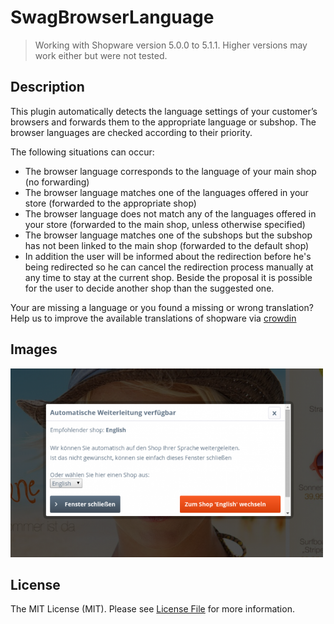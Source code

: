 # SwagBrowserLanguage
> Working with Shopware version 5.0.0 to 5.1.1.
> Higher versions may work either but were not tested.

## Description
This plugin automatically detects the language settings of your customer’s browsers and forwards them to the appropriate language or subshop. The browser languages are checked according to their priority.

The following situations can occur:

* The browser language corresponds to the language of your main shop (no forwarding)
* The browser language matches one of the languages offered in your store (forwarded to the appropriate shop)
* The browser language does not match any of the languages offered in your store (forwarded to the main shop, unless otherwise specified)
* The browser language matches one of the subshops but the subshop has not been linked to the main shop (forwarded to the default shop)
* In addition the user will be informed about the redirection before he's being redirected so he can cancel the redirection process manually at any time to stay at the current shop. Beside the proposal it is possible for the user to decide another shop than the suggested one.

Your are missing a language or you found a missing or wrong translation? Help us to improve the available translations of shopware via [crowdin](https://crowdin.com/project/shopware)

## Images
<img src="image1.png" alt="Backend" style="width: 500px;"/>

## License

The MIT License (MIT). Please see [License File](LICENSE) for more information.
